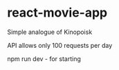 # react-movie-app

Simple analogue of Kinopoisk 

API allows only 100 requests per day

npm run dev - for starting 
